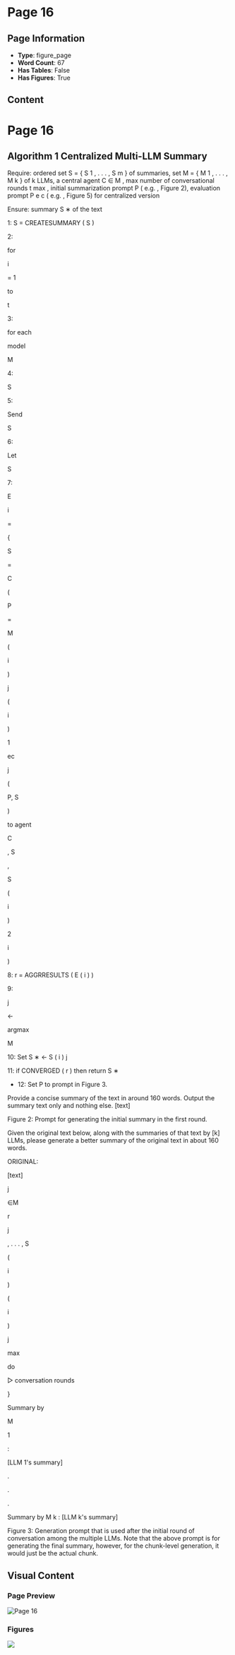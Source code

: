 # Page 16

## Page Information

- **Type**: figure_page
- **Word Count**: 67
- **Has Tables**: False
- **Has Figures**: True

## Content

# Page 16

## Algorithm 1 Centralized Multi-LLM Summary

Require: ordered set S = { S 1 , . . . , S m } of summaries, set M = { M 1 , . . . , M k } of k LLMs, a central agent C ∈ M , max number of conversational rounds t max , initial summarization prompt P ( e.g. , Figure 2), evaluation prompt P e c ( e.g. , Figure 5) for centralized version

Ensure: summary S ∗ of the text

1: S = CREATESUMMARY ( S )

2:

for

i

= 1

to

t

3:

for each

model

M

4:

S

5:

Send

S

6:

Let

S

7:

E

i

=

{

S

=

C

(

P

=

M

(

i

)

j

(

i

)

1

ec

j

(

P, S

)

to agent

C

, S

,

S

(

i

)

2

i

)

8: r = AGGRRESULTS ( E ( i ) )

9:

j

←

argmax

M

10: Set S ∗ ← S ( i ) j

11: if CONVERGED ( r ) then return S ∗

- 12: Set P to prompt in Figure 3.

Provide a concise summary of the text in around 160 words. Output the summary text only and nothing else. [text]

Figure 2: Prompt for generating the initial summary in the first round.

Given the original text below, along with the summaries of that text by [k] LLMs, please generate a better summary of the original text in about 160 words.

ORIGINAL:

[text]

j

∈M

r

j

, . . . , S

(

i

)

(

i

)

j

max

do

▷ conversation rounds

}

Summary by

M

1

:

[LLM 1's summary]

.

.

.

Summary by M k : [LLM k's summary]

Figure 3: Generation prompt that is used after the initial round of conversation among the multiple LLMs. Note that the above prompt is for generating the final summary, however, for the chunk-level generation, it would just be the actual chunk.

## Visual Content

### Page Preview

![Page 16](/projects/llms/images/MultiLLM_Text_Summarization_page_16.png)

### Figures

![](/projects/llms/figures/MultiLLM_Text_Summarization_page_16_figure_1.png)

